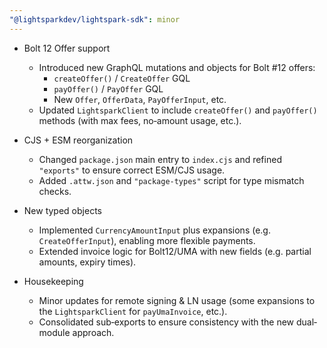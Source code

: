 ```yaml
---
"@lightsparkdev/lightspark-sdk": minor
---
```


- Bolt 12 Offer support

  - Introduced new GraphQL mutations and objects for Bolt #12 offers:
    - `createOffer()` / `CreateOffer` GQL
    - `payOffer()` / `PayOffer` GQL
    - New `Offer`, `OfferData`, `PayOfferInput`, etc.
  - Updated `LightsparkClient` to include `createOffer()` and `payOffer()` methods (with max fees, no‐amount usage, etc.).

- CJS + ESM reorganization

  - Changed `package.json` main entry to `index.cjs` and refined `"exports"` to ensure correct ESM/CJS usage.
  - Added `.attw.json` and `"package-types"` script for type mismatch checks.

- New typed objects

  - Implemented `CurrencyAmountInput` plus expansions (e.g. `CreateOfferInput`), enabling more flexible payments.
  - Extended invoice logic for Bolt12/UMA with new fields (e.g. partial amounts, expiry times).

- Housekeeping
  - Minor updates for remote signing & LN usage (some expansions to the `LightsparkClient` for `payUmaInvoice`, etc.).
  - Consolidated sub‐exports to ensure consistency with the new dual‐module approach.
